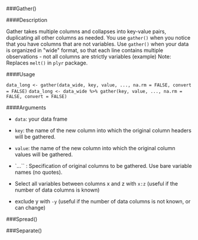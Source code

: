 ###Gather()

####Description

Gather takes multiple columns and collapses into key-value pairs, duplicating
all other columns as needed. You use `gather()` when you notice that you have
columns that are not variables. Use `gather()` when your data is organized in "wide" format, so that each line
contains multiple observations - not all columns are strictly variables (example)
Note: Replaces `melt()` in `plyr` package.

####Usage

`data_long <- gather(data_wide, key, value, ..., na.rm = FALSE, convert = FALSE)`
`data_long <- data_wide %>% gather(key, value, ..., na.rm = FALSE, convert = FALSE)`

####Arguments

* `data`: your data frame

* `key`: the name of the new column into which the original column headers will be gathered.
* `value`: the name of the new column into which the original column values will be gathered.

* `...``	: Specification of original columns to be gathered. Use bare variable
names (no quotes).
* Select all variables between columns x and z with `x:z` (useful if the number of data columns is known)
* exclude y with `-y` (useful if the number of data columns is not known, or can change)


###Spread()



###Separate()
